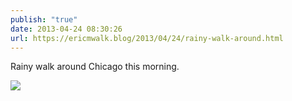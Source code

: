 ```yaml
---
publish: "true"
date: 2013-04-24 08:30:26
url: https://ericmwalk.blog/2013/04/24/rainy-walk-around.html
---
```


Rainy walk around Chicago this morning.

![](https://ericmwalk.blog/uploads/2022/8a52557d10.jpg)
